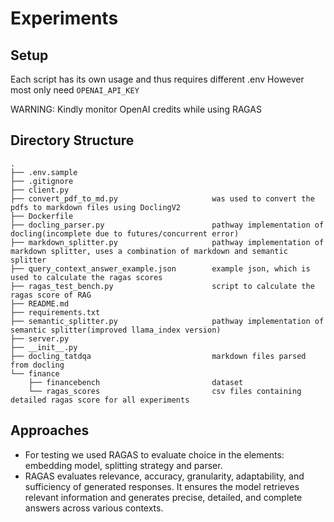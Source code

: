 # Experiments

## Setup
Each script has its own usage and thus requires different .env
However most only need `OPENAI_API_KEY`

WARNING: Kindly monitor OpenAI credits while using RAGAS

## Directory Structure
```
.
├── .env.sample                     
├── .gitignore                   
├── client.py                    
├── convert_pdf_to_md.py                     was used to convert the pdfs to markdown files using DoclingV2         
├── Dockerfile
├── docling_parser.py                        pathway implementation of docling(incomplete due to futures/concurrent error)
├── markdown_splitter.py                     pathway implementation of markdown splitter, uses a combination of markdown and semantic splitter
├── query_context_answer_example.json        example json, which is used to calculate the ragas scores
├── ragas_test_bench.py                      script to calculate the ragas score of RAG
├── README.md 
├── requirements.txt 
├── semantic_splitter.py                     pathway implementation of semantic splitter(improved llama_index version)
├── server.py
├── __init__.py
├── docling_tatdqa                           markdown files parsed from docling 
└── finance
    ├── financebench                         dataset
    └── ragas_scores                         csv files containing detailed ragas score for all experiments
```

## Approaches
- For testing we used RAGAS to evaluate choice in the elements: embedding model, splitting strategy and parser. 
- RAGAS evaluates relevance, accuracy, granularity, adaptability, and sufficiency of generated responses. It ensures the model retrieves relevant information and generates precise, detailed, and complete answers across various contexts.